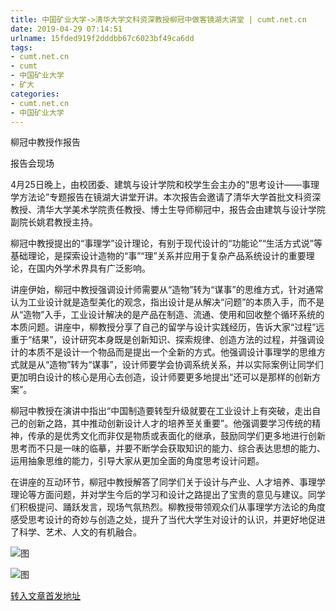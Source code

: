 ```yaml
---
title: 中国矿业大学->清华大学文科资深教授柳冠中做客镜湖大讲堂 | cumt.net.cn
date: 2019-04-29 07:14:51
urlname: 15fded919f2dddbb67c6023bf49ca6dd
tags: 
- cumt.net.cn
- cumt
- 中国矿业大学
- 矿大
categories:
- cumt.net.cn
- 中国矿业大学
---
```


柳冠中教授作报告

报告会现场

4月25日晚上，由校团委、建筑与设计学院和校学生会主办的“思考设计——事理学方法论”专题报告在镜湖大讲堂开讲。本次报告会邀请了清华大学首批文科资深教授、清华大学美术学院责任教授、博士生导师柳冠中，报告会由建筑与设计学院副院长姚君教授主持。

柳冠中教授提出的“事理学”设计理论，有别于现代设计的“功能论”“生活方式说”等基础理论，是探索设计造物的“事”“理”关系并应用于复杂产品系统设计的重要理论，在国内外学术界具有广泛影响。

讲座伊始，柳冠中教授强调设计师需要从“造物”转为“谋事”的思维方式，针对通常认为工业设计就是造型美化的观念，指出设计是从解决“问题”的本质入手，而不是从“造物”入手，工业设计解决的是产品在制造、流通、使用和回收整个循环系统的本质问题。讲座中，柳教授分享了自己的留学与设计实践经历，告诉大家“过程”远重于“结果”，设计研究本身既是创新知识、探索规律、创造方法的过程，并强调设计的本质不是设计一个物品而是提出一个全新的方式。他强调设计事理学的思维方式就是从“造物”转为“谋事”，设计师要学会协调系统关系，并以实际案例让同学们更加明白设计的核心是用心去创造，设计师要更多地提出“还可以是那样的创新方案”。

柳冠中教授在演讲中指出“中国制造要转型升级就要在工业设计上有突破，走出自己的创新之路，其中推动创新设计人才的培养至关重要”。他强调要学习传统的精神，传承的是优秀文化而非仅是物质或表面化的继承，鼓励同学们更多地进行创新思考而不只是一味的临摹，并要不断学会获取知识的能力、综合表达思想的能力、运用抽象思维的能力，引导大家从更加全面的角度思考设计问题。

在讲座的互动环节，柳冠中教授解答了同学们关于设计与产业、人才培养、事理学理论等方面问题，并对学生今后的学习和设计之路提出了宝贵的意见与建议。同学们积极提问、踊跃发言，现场气氛热烈。柳教授带领观众们从事理学方法论的角度感受思考设计的奇妙与创造之处，提升了当代大学生对设计的认识，并更好地促进了科学、艺术、人文的有机融合。

![图](http://xwzx.cumt.edu.cn/_upload/article/images/d2/b2/d1624bec4957a8b55435428bc915/1c9efd9f-8307-40f8-8db0-320b62581774.jpg)

![图](http://xwzx.cumt.edu.cn/_upload/article/images/d2/b2/d1624bec4957a8b55435428bc915/0fdd8606-f01a-425f-8f1a-96d9ceeece10.jpg)

[转入文章首发地址](http://xwzx.cumt.edu.cn/f9/30/c513a522544/page.htm)